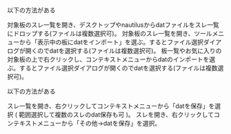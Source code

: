 <?xml version="1.0" encoding="UTF-8"?>
<?xml-stylesheet type="text/xsl" href="main.xsl"?>
<!DOCTYPE document SYSTEM "document.dtd">

<document header="datファイルのインポート、エクスポートについて">


<group header="インポートの方法">

  <sentence>以下の方法がある</sentence>

  <list type="decimal">
    <item> 対象板のスレ一覧を開き、デスクトップやnautilusからdatファイルをスレ一覧にドロップする(ファイルは複数選択可)。</item>
    <item> 対象板のスレ一覧を開き、ツールメニューから「表示中の板にdatをインポート」を選ぶ。するとファイル選択ダイアログが開くのでdatを選択する(ファイルは複数選択可)。</item>
    <item> 板一覧やお気に入りの対象板の上で右クリックし、コンテキストメニューからdatのインポートを選ぶ。するとファイル選択ダイアログが開くのでdatを選択する(ファイルは複数選択可)。</item>
  </list>

</group>

<group header="エクスポートの方法">

  <sentence>以下の方法がある</sentence>

  <list type="decimal">
    <item> スレ一覧を開き、右クリックしてコンテキストメニューから「datを保存」を選択 ( 範囲選択して複数のスレのdat保存も可 )。</item>
    <item> スレを開き、右クリックしてコンテキストメニューから「その他→datを保存」を選択。</item>
  </list>

</group>


</document>
